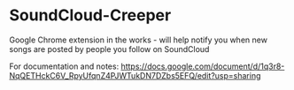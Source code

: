 # SoundCloud-Creeper

Google Chrome extension in the works - will help notify you when new songs are posted by people you follow on SoundCloud

For documentation and notes: https://docs.google.com/document/d/1q3r8-NqQETHckC6V_RpyUfqnZ4PJWTukDN7DZbs5EFQ/edit?usp=sharing
